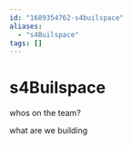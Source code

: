```yaml
---
id: "1689354762-s4builspace"
aliases:
  - "s4Builspace"
tags: []
---
```


# s4Builspace

whos on the team?

what are we building 
